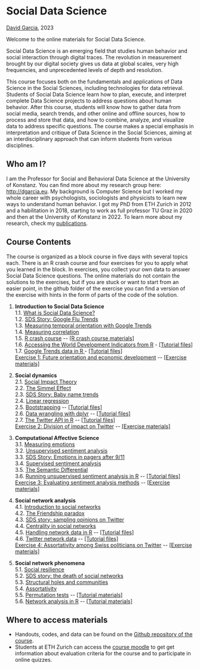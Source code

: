# Social Data Science

[David Garcia](http://dgarcia.eu), 2023

Welcome to the online materials for Social Data Science.

Social Data Science is an emerging field that studies human behavior and social interaction through digital traces. The revolution in measurement brought by our digital society gives us data at global scales, very high frequencies, and unprecedented levels of depth and resolution.

This course focuses both on the fundamentals and applications of Data Science in the Social Sciences, including technologies for data retrieval. Students of Social Data Science learn how to plan, execute, and interpret complete Data Science projects to address questions about human behavior. After this course, students will know how to gather data from social media, search trends, and other online and offline sources, how to process and store that data, and how to combine, analyze, and visualize data to address specific questions. The course makes a special emphasis in interpretation and critique of Data Science in the Social Sciences, aiming at an interdisciplinary approach that can inform students from various disciplines.

## Who am I?

I am the Professor for Social and Behavioral Data Science at the University of Konstanz. You can find more about my research group here: http://dgarcia.eu. My background is Computer Science but I worked my whole career with psychologists, sociologists and physicists to learn new ways to understand human behavior. I got my PhD from ETH Zurich in 2012 and a habilitation in 2018, starting to work as full professor TU Graz in 2020 and then at the University of Konstanz in 2022. To learn more about my research, check my [publications](https://dgarcia.eu/full-publication-list/).

## Course Contents

The course is organized as a block course in five days with several topics each. There is an R crash course and four exercises for you to apply what you learned in the block. In exercises, you collect your own data to answer Social Data Science questions. The online materials do not contain the solutions to the exercises, but if you are stuck or want to start from an easier point, in the github folder of the exercise you can find a version of the exercise with hints in the form of parts of the code of the solution.

1. **Introduction to Social Data Science**  
1.1. [What is Social Data Science?](https://dgarcia-eu.github.io/SocialDataScience/1_Introduction/011_IntroductionToSDS/Introduction.html)  
1.2. [SDS Story: Google Flu Trends](https://dgarcia-eu.github.io/SocialDataScience/1_Introduction/012_GoogleFluTrends/GoogleFluTrends.html)  
1.3. [Measuring temporal orientation with Google Trends](https://dgarcia-eu.github.io/SocialDataScience/1_Introduction/013_TemporalOrientation/TemporalOrientationGtrends.html)  
1.4. [Measuring correlation](https://dgarcia-eu.github.io/SocialDataScience/1_Introduction/014_Correlation/MeasuringCorrelation.html)  
1.5. [R crash course](https://dgarcia-eu.github.io/SocialDataScience/1_Introduction/015_RCrashCourse/RCrashCourse.html) -- [[R crash course materials]](https://downgit.github.io/#/home?url=https://github.com/dgarcia-eu/SocialDataScience/tree/master/1_Introduction/015_RCrashCourse)  
1.6. [Accessing the World Development Indicators from R](https://dgarcia-eu.github.io/SocialDataScience/1_Introduction/016_WDI/WDI.html) - [[Tutorial files]](https://downgit.github.io/#/home?url=https://github.com/dgarcia-eu/SocialDataScience/tree/master/1_Introduction/016_WDI)  
1.7. [Google Trends data in R  ](https://dgarcia-eu.github.io/SocialDataScience/1_Introduction/017_gtrendsR/gtrendsR.html) - [[Tutorial files]](https://downgit.github.io/#/home?url=https://github.com/dgarcia-eu/SocialDataScience/tree/master/1_Introduction/017_gtrendsR)  
[Exercise 1: Future orientation and economic development](https://dgarcia-eu.github.io/SocialDataScience/1_Introduction/018_FOIExercise/GDP_FOI.html) -- [[Exercise materials]](https://downgit.github.io/#/home?url=https://github.com/dgarcia-eu/SocialDataScience/tree/master/1_Introduction/018_FOIExercise)

2. **Social dynamics**  
2.1. [Social Impact Theory](https://dgarcia-eu.github.io/SocialDataScience/2_SocialDynamics/021_SocialImpactTheory/SIT.html)  
2.2. [The Simmel Effect](https://dgarcia-eu.github.io/SocialDataScience/2_SocialDynamics/022_SimmelEffect/SimmelEffect.html)  
2.3. [SDS Story: Baby name trends](https://dgarcia-eu.github.io/SocialDataScience/2_SocialDynamics/023_BabyNameTrends/BabyNameTrends.html)  
2.4. [Linear regression](https://dgarcia-eu.github.io/SocialDataScience/2_SocialDynamics/024_LinearRegression/LinearRegression.html)  
2.5. [Bootstrapping](https://dgarcia-eu.github.io/SocialDataScience/2_SocialDynamics/025_Bootstrapping/Bootstrapping.html) -- [[Tutorial files]](https://downgit.github.io/#/home?url=https://github.com/dgarcia-eu/SocialDataScience/tree/master/2_SocialDynamics/025_Bootstrapping)  
2.6. [Data wrangling with dplyr](https://dgarcia-eu.github.io/SocialDataScience/2_SocialDynamics/026_dplyr/dplyr.html) -- [[Tutorial files]](https://downgit.github.io/#/home?url=https://github.com/dgarcia-eu/SocialDataScience/tree/master/2_SocialDynamics/026_dplyr)  
2.7. [The Twitter API in R](https://dgarcia-eu.github.io/SocialDataScience/2_SocialDynamics/027_rtweet/rtweet.html) -- [[Tutorial files]](https://downgit.github.io/#/home?url=https://github.com/dgarcia-eu/SocialDataScience/tree/master/2_SocialDynamics/027_rtweet)  
[Exercise 2: Division of impact on Twitter](https://dgarcia-eu.github.io/SocialDataScience/2_SocialDynamics/028_SITTwitter/SIT_Twitter.html) -- [[Exercise materials]](https://github.com/dgarcia-eu/SocialDataScience/tree/master/2_SocialDynamics/028_SITTwitter)
	
3. **Computational Affective Science**  
3.1. [Measuring emotions](https://dgarcia-eu.github.io/SocialDataScience/3_Affect/031_MeasuringEmotions/Emotions.html)  
3.2. [Unsupervised sentiment analysis](https://dgarcia-eu.github.io/SocialDataScience/3_Affect/032_UnsupervisedSentimentAnalysis/UnsupervisedSentimentAnalysis.html)  
3.3. [SDS Story: Emotions in pagers after 9/11](https://dgarcia-eu.github.io/SocialDataScience/3_Affect/033_PagerEmotions/PagerEmotions.html)  
3.4. [Supervised sentiment analysis](https://dgarcia-eu.github.io/SocialDataScience/3_Affect/034_SupervisedSentimentAnalysis/SupervisedSentimentAnalysis.html)  
3.5. [The Semantic Differential](https://dgarcia-eu.github.io/SocialDataScience/3_Affect/039_SemanticDifferential/SemanticDifferential.html)  
3.6. [Running unsupervised sentiment analysis in R](https://dgarcia-eu.github.io/SocialDataScience/3_Affect/035_UnsupervisedToolsR/UnsupervisedToolsR.html) -- [[Tutorial files]](https://downgit.github.io/#/home?url=https://github.com/dgarcia-eu/SocialDataScience/tree/master/3_Affect/035_UnsupervisedToolsR)  
[Exercise 3: Evaluating sentiment analysis methods](https://dgarcia-eu.github.io/SocialDataScience/3_Affect/037_SentimentEvaluation/SentimentEvaluation.html)  -- [[Exercise materials]](https://downgit.github.io/#/home?url=https://github.com/dgarcia-eu/SocialDataScience/tree/master/3_Affect/037_SentimentEvaluation)  

4. **Social network analysis**  
4.1. [Introduction to social networks](https://dgarcia-eu.github.io/SocialDataScience/4_SNA/041_SNAIntro/SNAIntro.html)  
4.2. [The Friendship paradox](https://dgarcia-eu.github.io/SocialDataScience/4_SNA/042_FriendshipParadox/FriendshipParadox.html)  
4.3. [SDS story: sampling opinions on Twitter](https://dgarcia-eu.github.io/SocialDataScience/4_SNA/043_TwitterOpinions/TwitterOpinions.html)  
4.4. [Centrality in social networks](https://dgarcia-eu.github.io/SocialDataScience/4_SNA/044_Centrality/Centrality.html)  
4.5. [Handling network data in R](https://dgarcia-eu.github.io/SocialDataScience/4_SNA/045_Tidygraph/tidygraph.html) -- [[Tutorial files]](https://downgit.github.io/#/home?url=https://github.com/dgarcia-eu/SocialDataScience/tree/master/4_SNA/045_Tidygraph)  
4.6. [Twitter network data](https://dgarcia-eu.github.io/SocialDataScience/4_SNA/047_TwitterNetwork/TwitterNetwork.html) -- [[Tutorial files]](https://downgit.github.io/#/home?url=https://github.com/dgarcia-eu/SocialDataScience/tree/master/4_SNA/047_TwitterNetwork)  
[Exercise 4: Assortativity among Swiss politicians on Twitter](https://dgarcia-eu.github.io/SocialDataScience/5_SocialNetworkPhenomena/058_PoliticianAssortativity/PoliticianAssortativity.html) -- [[Exercise materials]](https://downgit.github.io/#/home?url=https://github.com/dgarcia-eu/SocialDataScience/tree/master/5_SocialNetworkPhenomena/058_PoliticianAssortativity)  

5. **Social network phenomena**  
5.1. [Social resilience](https://dgarcia-eu.github.io/SocialDataScience/5_SocialNetworkPhenomena/051_SocialResilience/SocialResilience.html)  
5.2. [SDS story: the death of social networks](https://dgarcia-eu.github.io/SocialDataScience/5_SocialNetworkPhenomena/052_SocialNetworkDeath/SocialNetworkDeath.html)  
5.3. [Structural holes and communities](https://dgarcia-eu.github.io/SocialDataScience/5_SocialNetworkPhenomena/053_StructuralHoles/StructuralHoles.html)  
5.4. [Assortativity](https://dgarcia-eu.github.io/SocialDataScience/5_SocialNetworkPhenomena/054_Assortativity/Assortativity.html)  
5.5. [Permutation tests](https://dgarcia-eu.github.io/SocialDataScience/5_SocialNetworkPhenomena/056_PermutationTests/PermutationTests) -- [[Tutorial materials]](https://downgit.github.io/#/home?url=https://github.com/dgarcia-eu/SocialDataScience/tree/master/5_SocialNetworkPhenomena/056_PermutationTests)   
5.6. [Network analysis in R](https://dgarcia-eu.github.io/SocialDataScience/5_SocialNetworkPhenomena/057_Tidygraph2/tidygraph2.html) -- [[Tutorial materials]](https://downgit.github.io/#/home?url=https://github.com/dgarcia-eu/SocialDataScience/tree/master/5_SocialNetworkPhenomena/057_Tidygraph2)  

## Where to access materials

- Handouts, codes, and data can be found on the [Github repository of the course](https://github.com/dgarcia-eu/SocialDataScience).
- Students at ETH Zurich can access the [course moodle](https://moodle-app2.let.ethz.ch/course/view.php?id=19372) to get get information about evaluation criteria for the course and to participate in online quizzes.
